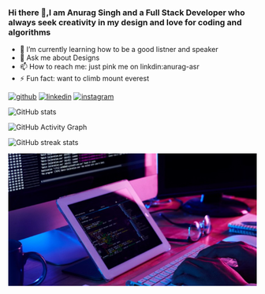 ### Hi there 👋,I am Anurag Singh and a Full Stack Developer who always seek creativity in my design and love for coding and algorithms


- 🌱 I’m currently learning how to be a good listner and speaker 
- 💬 Ask me about Designs 
- 📫 How to reach me: just pink me on linkdin:anurag-asr 
- ⚡ Fun fact: want to climb mount everest  


[<img src='https://cdn.jsdelivr.net/npm/simple-icons@3.0.1/icons/github.svg' alt='github' height='40'>](https://github.com/anurag-asr)  [<img src='https://cdn.jsdelivr.net/npm/simple-icons@3.0.1/icons/linkedin.svg' alt='linkedin' height='40'>](https://www.linkedin.com/in/anurag-asr/)  [<img src='https://cdn.jsdelivr.net/npm/simple-icons@3.0.1/icons/instagram.svg' alt='instagram' height='40'>](https://www.instagram.com/mister-A/)  

![GitHub stats](https://github-readme-stats.vercel.app/api?username=anurag-asr&show_icons=true)  

![GitHub Activity Graph](https://activity-graph.herokuapp.com/graph?username=anurag-asr)  

![GitHub streak stats](https://github-readme-streak-stats.herokuapp.com/?user=anurag-asr)  

![Full Stack Developer](https://github.com/anurag-asr/anurag-asr/blob/main/img12.jpg)
